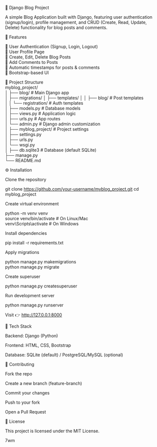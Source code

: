 📝 Django Blog Project

A simple Blog Application built with Django, featuring user authentication (signup/login), profile management, and CRUD (Create, Read, Update, Delete) functionality for blog posts and comments.</br>

🚀 Features</br>

🔐 User Authentication (Signup, Login, Logout)</br>
👤 User Profile Page</br>
📝 Create, Edit, Delete Blog Posts</br>
💬 Add Comments to Posts</br>
📅 Automatic timestamps for posts & comments</br>
🎨 Bootstrap-based UI</br>


📂 Project Structure</br>
myblog_project/</br>
│
├── blog/                      # Main Django app</br>
│   ├── migrations/
│   ├── templates/
│   │   ├── blog/              # Post templates</br>
│   │   └── registration/      # Auth templates</br>
│   ├── models.py              # Database models</br>
│   ├── views.py               # Application logic</br>
│   ├── urls.py                # App routes</br>
│   └── admin.py               # Django admin customization</br>
│
├── myblog_project/            # Project settings</br>
│   ├── settings.py</br>
│   ├── urls.py</br>
│   └── wsgi.py</br>
│
├── db.sqlite3                 # Database (default SQLite)</br>
├── manage.py</br>
└── README.md</br>

⚙️ Installation</br>

Clone the repository</br>

git clone https://github.com/your-username/myblog_project.git
cd myblog_project</br>


Create virtual environment</br>

python -m venv venv</br>
source venv/bin/activate      # On Linux/Mac</br>
venv\Scripts\activate         # On Windows</br>


Install dependencies</br>

pip install -r requirements.txt</br>


Apply migrations</br>

python manage.py makemigrations</br>
python manage.py migrate</br>


Create superuser</br>

python manage.py createsuperuser</br>


Run development server</br>

python manage.py runserver</br>


Visit 👉 http://127.0.0.1:8000</br>

📌 Tech Stack</br>

Backend: Django (Python)</br>

Frontend: HTML, CSS, Bootstrap</br>

Database: SQLite (default) / PostgreSQL/MySQL (optional)</br>

🤝 Contributing</br>

Fork the repo</br>

Create a new branch (feature-branch)</br>

Commit your changes</br>

Push to your fork</br>

Open a Pull Request</br>

📜 License</br>

This project is licensed under the MIT License.

7wm

